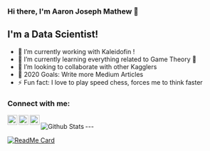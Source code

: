 ### Hi there, I'm Aaron Joseph Mathew 👋

## I'm a Data Scientist!
- 🔭 I’m currently working with Kaleidofin !
- 🌱 I’m currently learning everything related to Game Theory 🤣
- 👯 I’m looking to collaborate with other Kagglers
- 🥅 2020 Goals: Write more Medium Articles
- ⚡ Fun fact: I love to play speed chess, forces me to think faster

### Connect with me:

[<img align="left" alt="codeSTACKr | LinkedIn" width="22px" src="https://cdn.jsdelivr.net/npm/simple-icons@v3/icons/linkedin.svg" />][linkedin]
[<img align="left" alt="codeSTACKr | Twitter" width="22px" src="https://cdn.jsdelivr.net/npm/simple-icons@v3/icons/twitter.svg" />][twitter]
[<img align="left" alt="codeSTACKr | Instagram" width="22px" src="https://cdn.jsdelivr.net/npm/simple-icons@v3/icons/instagram.svg" />][instagram]

<br />
---
<img align="left" alt="Github Stats" src="https://github-readme-stats.vercel.app/api?username=aaronjoseph&show_icons=true&hide_border=true&count_private=true&theme=dracula" />

[![ReadMe Card](https://github-readme-stats.vercel.app/api/pin/?username=aaronjoseph&repo=github-readme-stats)](https://github.com/aaronjoseph/github-readme-stats)

[twitter]: https://twitter.com/aaronjosephmath
[instagram]: https://www.instagram.com/aaronjosephmathew/
[linkedin]: https://www.linkedin.com/in/aaron-joseph-mathew-4b425b71/
